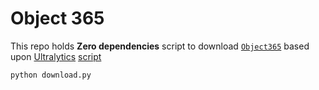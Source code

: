 # Object 365 


This repo holds **Zero dependencies**  script to download [`Object365`](https://www.objects365.org/download.html) based upon [Ultralytics](https://github.com/ultralytics) [script](https://github.com/ultralytics/yolov5/blob/master/data/Objects365.yaml#L402)

```
python download.py
```